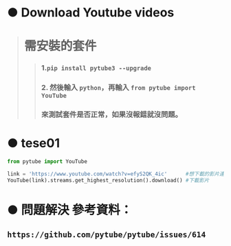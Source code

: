 # ● Download Youtube videos
> # 需安裝的套件
>> ### 1.`pip install pytube3 --upgrade`<br>
>> ### 2. 然後輸入 `python`，再輸入 `from pytube import YouTube` 
>> ### 來測試套件是否正常，如果沒報錯就沒問題。<br>

# ● tese01
```python
from pytube import YouTube

link = 'https://www.youtube.com/watch?v=efyS2QK_4ic'      #想下載的影片連結
YouTube(link).streams.get_highest_resolution().download() #下載影片
```

# ● 問題解決 參考資料：
## `https://github.com/pytube/pytube/issues/614`
```

```
